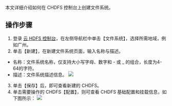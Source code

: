 本文详细介绍如何在 CHDFS 控制台上创建文件系统。

## 操作步骤
1. 登录 [云 HDFS 控制台]()，在左侧导航栏中单击【文件系统】，选择所需地域，例如广州。
2. 单击【新建】，在新建文件系统页面，输入名称与描述。
 - 名称：文件系统名称，仅支持大小写字母、数字和 - 或 \_ 的组合，长度为4-64的字符。
 - 描述：文件系统描述信息。
![](https://main.qcloudimg.com/raw/c8ad1a2de6524b54efceb20b45dc3965.png)
3. 单击【保存】后，即可查看新建的 CHDFS。
4. 单击需要操作的 CHDFS【配置】，则可查看 CHDFS 基础配置和挂载信息，如下图所示：
![](https://main.qcloudimg.com/raw/b9ac38fdbb81cef930a217163484b725.png)
